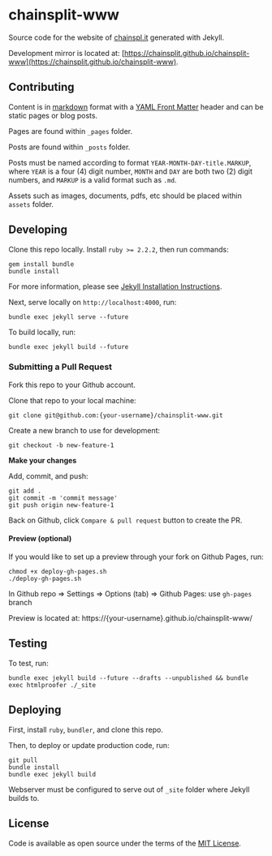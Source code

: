 # chainsplit-www

Source code for the website of [chainspl.it](https://chainspl.it) generated with Jekyll.

Development mirror is located at: [https://chainsplit.github.io/chainsplit-www](https://chainsplit.github.io/chainsplit-www).

## Contributing

Content is in [markdown](https://daringfireball.net/projects/markdown/) format with a [YAML Front Matter](https://jekyllrb.com/docs/frontmatter/) header and can be static pages or blog posts.

Pages are found within `_pages` folder.

Posts are found within `_posts` folder.

Posts must be named according to format `YEAR-MONTH-DAY-title.MARKUP`, where `YEAR` is a four (4) digit number, `MONTH` and `DAY` are both two (2) digit numbers, and `MARKUP` is a valid format such as `.md`.

Assets such as images, documents, pdfs, etc should be placed within `assets` folder.

## Developing

Clone this repo locally. Install `ruby >= 2.2.2`, then run commands:

    gem install bundle
    bundle install

For more information, please see [Jekyll Installation Instructions](https://jekyllrb.com/docs/installation/).

Next, serve locally on `http://localhost:4000`, run:

    bundle exec jekyll serve --future

To build locally, run:

    bundle exec jekyll build --future

### Submitting a Pull Request

Fork this repo to your Github account.

Clone that repo to your local machine:

    git clone git@github.com:{your-username}/chainsplit-www.git

Create a new branch to use for development:

    git checkout -b new-feature-1

__Make your changes__

Add, commit, and push:

    git add .
    git commit -m 'commit message'
    git push origin new-feature-1

Back on Github, click `Compare & pull request` button to create the PR.

#### Preview (optional)

If you would like to set up a preview through your fork on Github Pages, run:

    chmod +x deploy-gh-pages.sh
    ./deploy-gh-pages.sh

In Github repo => Settings => Options (tab) => Github Pages: use `gh-pages` branch

Preview is located at: https://{your-username}.github.io/chainsplit-www/

## Testing

To test, run:

    bundle exec jekyll build --future --drafts --unpublished && bundle exec htmlproofer ./_site

## Deploying

First, install `ruby`, `bundler`, and clone this repo.

Then, to deploy or update production code, run:

    git pull
    bundle install
    bundle exec jekyll build

Webserver must be configured to serve out of `_site` folder where Jekyll builds to.

## License

Code is available as open source under the terms of the [MIT License](http://opensource.org/licenses/MIT).
